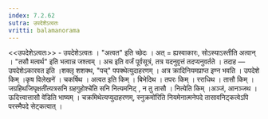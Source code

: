 ```yaml
---
index: 7.2.62
sutra: उपदेशेऽत्वतः
vritti: balamanorama
---
```


<<उपदेशेऽत्वतः>> - उपदेशेऽत्वतः । "अत्वत" इति च्छेदः । अत् = ह्यस्वाकारः, सोऽस्याऽस्तीति अत्वान् । "तसौ मत्वर्थ" इति भत्वान्न जश्त्वम् । अच इति वर्जं पूर्वसूत्रं, तत्र यदनुवृत्तं तदप्यनुवर्तते । तदाह —  उपदेशेऽकारवत इति ।शक्लृ शशक्थ, "पच्" पपक्थेत्युदाहरणम् । अत्र क्रादिनियमप्राप्त इण्न भवति । उपदेशे किम्  ।कृष विलेखने॑ । चकर्षिथ । अत्वत इति किम्  । बिभेदिथ । तपरः किम्  । रराधिथ । तासौ किम्  । जग्रहिथजिघृक्षती॑त्यत्रसनि ग्रहगुहोश्चे॑ति सनि नित्यमनिट् , न तु तासौ । नित्येति किम्  ।अञ्ज॑, आनञ्जथ ।ऊदित्त्वात्तासौ वे॑डिति भाष्यम् । चक्रमिथेत्यप्युदाहरणम्, स्नुक्रमो॑रिति नियमेनात्मनेपदे तासावनिट्कत्वेऽपि परस्मैपदे सेट्कत्वात् । 